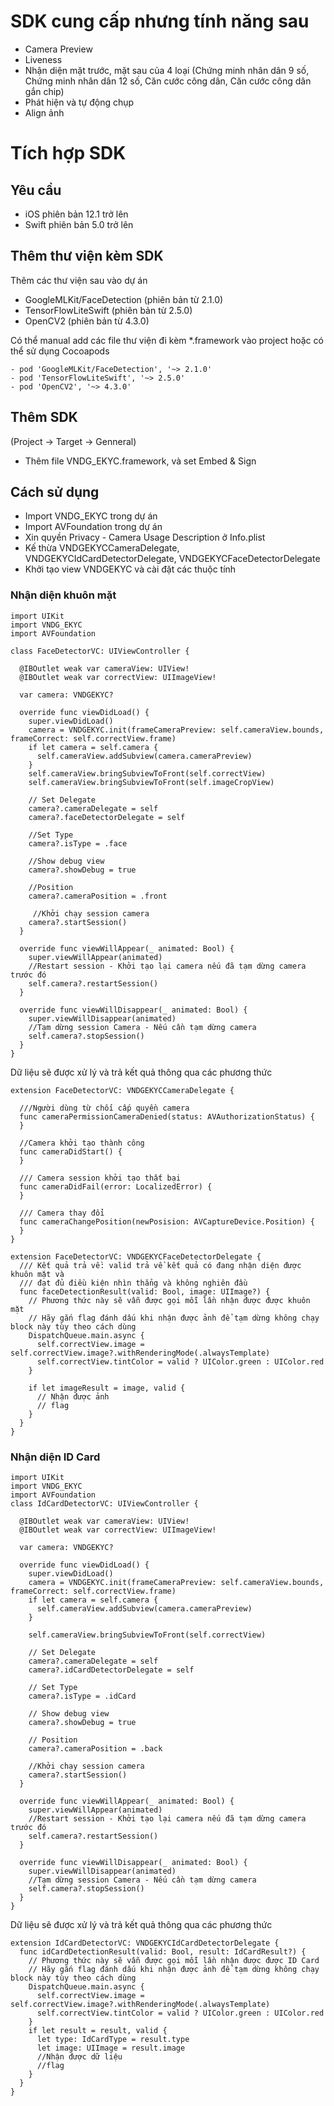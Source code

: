 # SDK cung cấp nhưng tính năng sau
- Camera Preview
- Liveness
- Nhận diện mặt trước, mặt sau của 4 loại (Chứng minh nhân dân 9 số, Chứng minh nhân dân 12 số, Căn cước công dân, Căn cước công dân gắn chip)
- Phát hiện và tự động chụp
- Align ảnh

# Tích hợp SDK
## Yêu cầu
- iOS phiên bản 12.1 trở lên
- Swift phiên bản 5.0 trở lên

## Thêm thư viện kèm SDK
Thêm các thư viện sau vào dự án
- GoogleMLKit/FaceDetection (phiên bản từ 2.1.0)
- TensorFlowLiteSwift (phiên bản từ 2.5.0)
- OpenCV2 (phiên bản từ 4.3.0)

Có thể manual add các file thư viện đi kèm *.framework vào project hoặc có thể sử dụng Cocoapods
```
- pod 'GoogleMLKit/FaceDetection', '~> 2.1.0'
- pod 'TensorFlowLiteSwift', '~> 2.5.0'
- pod 'OpenCV2', '~> 4.3.0'
```

## Thêm SDK
(Project -> Target -> Genneral)
- Thêm file VNDG_EKYC.framework, và set Embed & Sign

## Cách sử dụng
- Import VNDG_EKYC trong dự án
- Import AVFoundation trong dự án
- Xin quyền Privacy - Camera Usage Description ở Info.plist
- Kế thừa VNDGEKYCCameraDelegate, VNDGEKYCIdCardDetectorDelegate, VNDGEKYCFaceDetectorDelegate
- Khởi tạo view VNDGEKYC và cài đặt các thuộc tính

### Nhận diện khuôn mặt
```
import UIKit
import VNDG_EKYC
import AVFoundation
```
```
class FaceDetectorVC: UIViewController {

  @IBOutlet weak var cameraView: UIView!
  @IBOutlet weak var correctView: UIImageView!
  
  var camera: VNDGEKYC?
  
  override func viewDidLoad() {
    super.viewDidLoad()
    camera = VNDGEKYC.init(frameCameraPreview: self.cameraView.bounds, frameCorrect: self.correctView.frame)
    if let camera = self.camera {
      self.cameraView.addSubview(camera.cameraPreview)
    }
    self.cameraView.bringSubviewToFront(self.correctView)
    self.cameraView.bringSubviewToFront(self.imageCropView)

    // Set Delegate
    camera?.cameraDelegate = self
    camera?.faceDetectorDelegate = self

    //Set Type
    camera?.isType = .face

    //Show debug view
    camera?.showDebug = true

    //Position
    camera?.cameraPosition = .front
    
     //Khởi chạy session camera
    camera?.startSession()
  }

  override func viewWillAppear(_ animated: Bool) {
    super.viewWillAppear(animated)
    //Restart session - Khởi tạo lại camera nếu đã tạm dừng camera trước đó
    self.camera?.restartSession()
  }

  override func viewWillDisappear(_ animated: Bool) {
    super.viewWillDisappear(animated)
    //Tạm dừng session Camera - Nếu cần tạm dừng camera
    self.camera?.stopSession()
  }
}
```
Dữ liệu sẽ được xử lý và trả kết quả thông qua các phương thức
```
extension FaceDetectorVC: VNDGEKYCCameraDelegate {
  
  ///Người dùng từ chối cấp quyền camera
  func cameraPermissionCameraDenied(status: AVAuthorizationStatus) {
  }
  
  //Camera khởi tạo thành công
  func cameraDidStart() {
  }

  /// Camera session khởi tạo thất bại
  func cameraDidFail(error: LocalizedError) {
  }

  /// Camera thay đổi
  func cameraChangePosition(newPosision: AVCaptureDevice.Position) {
  }
}
```
```
extension FaceDetectorVC: VNDGEKYCFaceDetectorDelegate {
  /// Kết quả trả về: valid trả về kết quả có đang nhận diện được khuôn mặt và 
  /// đạt đủ điều kiện nhìn thẳng và không nghiên đầu
  func faceDetectionResult(valid: Bool, image: UIImage?) {
    // Phương thức này sẽ vẫn được gọi mỗi lần nhận được được khuôn mặt
    // Hãy gắn flag đánh dấu khi nhận được ảnh để tạm dừng không chạy block này tùy theo cách dùng
    DispatchQueue.main.async {
      self.correctView.image = self.correctView.image?.withRenderingMode(.alwaysTemplate)    
      self.correctView.tintColor = valid ? UIColor.green : UIColor.red
    }

    if let imageResult = image, valid {
      // Nhận được ảnh
      // flag
    }
  }
}
```

### Nhận diện ID Card
```
import UIKit
import VNDG_EKYC
import AVFoundation
class IdCardDetectorVC: UIViewController {

  @IBOutlet weak var cameraView: UIView!
  @IBOutlet weak var correctView: UIImageView!
  
  var camera: VNDGEKYC?
  
  override func viewDidLoad() {
    super.viewDidLoad()
    camera = VNDGEKYC.init(frameCameraPreview: self.cameraView.bounds, frameCorrect: self.correctView.frame)
    if let camera = self.camera {
      self.cameraView.addSubview(camera.cameraPreview)
    }
  
    self.cameraView.bringSubviewToFront(self.correctView)
  
    // Set Delegate
    camera?.cameraDelegate = self
    camera?.idCardDetectorDelegate = self
  
    // Set Type
    camera?.isType = .idCard
  
    // Show debug view  
    camera?.showDebug = true
    
    // Position
    camera?.cameraPosition = .back
    
    //Khởi chạy session camera
    camera?.startSession()
  }
  
  override func viewWillAppear(_ animated: Bool) {
    super.viewWillAppear(animated)
    //Restart session - Khởi tạo lại camera nếu đã tạm dừng camera trước đó
    self.camera?.restartSession()
  }
  
  override func viewWillDisappear(_ animated: Bool) {
    super.viewWillDisappear(animated)
    //Tạm dừng session Camera - Nếu cần tạm dừng camera
    self.camera?.stopSession()
  }
}
```
Dữ liệu sẽ được xử lý và trả kết quả thông qua các phương thức
```
extension IdCardDetectorVC: VNDGEKYCIdCardDetectorDelegate {
  func idCardDetectionResult(valid: Bool, result: IdCardResult?) {
    // Phương thức này sẽ vẫn được gọi mỗi lần nhận được được ID Card
    // Hãy gắn flag đánh dấu khi nhận được ảnh để tạm dừng không chạy block này tùy theo cách dùng
    DispatchQueue.main.async {
      self.correctView.image = self.correctView.image?.withRenderingMode(.alwaysTemplate)
      self.correctView.tintColor = valid ? UIColor.green : UIColor.red
    }
    if let result = result, valid {
      let type: IdCardType = result.type
      let image: UIImage = result.image
      //Nhận được dữ liệu
      //flag
    }
  }
}
```
